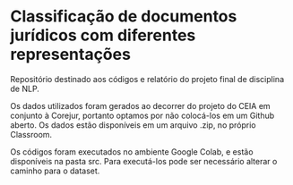 # Classificação de documentos jurídicos com diferentes representações
Repositório destinado aos códigos e relatório do projeto final de disciplina de NLP.

Os dados utilizados foram gerados ao decorrer do projeto do CEIA em conjunto à Corejur, portanto optamos por não colocá-los em um Github aberto. Os dados estão disponíveis em um arquivo .zip, no próprio Classroom.

Os códigos foram executados no ambiente Google Colab, e estão disponíveis na pasta src. Para executá-los pode ser necessário alterar o caminho para o dataset.
